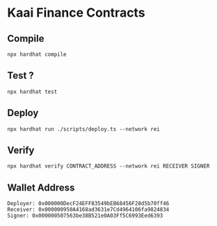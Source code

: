 # Kaai Finance Contracts

## Compile

```shell
npx hardhat compile
```

## Test ?

```shell
npx hardhat test
```

## Deploy

```shell
npx hardhat run ./scripts/deploy.ts --network rei
```

## Verify

```shell
npx hardhat verify CONTRACT_ADDRESS --network rei RECEIVER SIGNER
```

## Wallet Address

```
Deployer: 0x000000DecF24EFF83549bEB68456F28d5b70ff46
Receiver: 0x000000950A4168ad3631e7Cd4964106fa9824834
Signer: 0x000000507563be38B521e0A03Ff5C6993Eed6393
```
